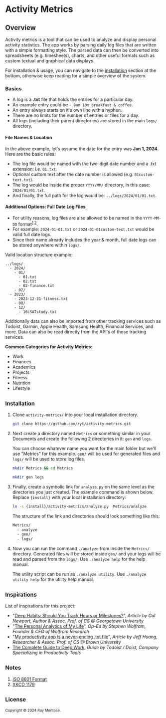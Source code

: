 # Activity Metrics

Overview
--------
Activity metrics is a tool that can be used to analyze and display personal activity statistics. The app works by parsing daily log files that are written with a simple formatting style. The parsed data can then be converted into spreadsheets (e.g. timesheets), charts, and other useful formats such as custom textual and graphical data displays.

For installation & usage, you can navigate to the [installation](#Installation) section at the bottom, otherwise keep reading for a simple overview of the system.

### Basics

- A log is a  **.txt** file that holds the entries for a particular day.
- An example entry could be `- 8am 10m breakfast & coffee`.
- An entry always starts on it's own line with a hyphen.
- There are no limits for the number of entries or files for a day.
- All logs (including their parent directories) are stored in the main `logs/` directory.

#### File Names & Location
In the above example, let's assume the date for the entry was **Jan 1, 2024**. Here are the basic rules:

- The log file would be named with the two-digit date number and a .txt extension: i.e. `01.txt`.
- Optional custom text after the date number is allowed (e.g. `01custom-text.txt`).
- The log would be inside the proper `YYYY/MM/` directory, in this case: `2024/01/01.txt`.
- And finally, the full path for the log would be: `../logs/2024/01/01.txt`.

#### Additional Options: Full Date Log Files
- For utility reasons, log files are also allowed to be named in the `YYYY-MM-DD` format<sup>[1](#n1) [2](#n2)</sup>.
- For example: `2024-01-01.txt` or `2024-01-01custom-text.txt` would be valid full date logs.
- Since their name already includes the year & month, full date logs can be stored anywhere within `logs/`.

Valid location structure example:

```
../logs/
  - 2024/
    - 01/
      - 01.txt
      - 02.txt
      - 02-finance.txt
    - 02/
  - 2023/
    - 2023-12-31-fitness.txt
    - 08/
    - 12/
      - 16LSATstudy.txt 
```

Additionally data can also be imported from other tracking services such as Todoist, Garmin, Apple Health, Samsung Health, Financial Services, and more. Data can also be read directly from the API's of those tracking services.

**Common Categories for Activity Metrics:**

* Work
* Finances
* Academics
* Projects
* Fitness
* Nutrition
* Lifestyle

<h2 id="Installation"><small>Installation</small></h2>

1. Clone `activity-metrics/` into your local installation directory.

    ```bash
    git clone https://github.com/ryt/activity-metrics.git
    ```

2. Next create a directory named `Metrics` or something similar in your Documents and create the following 2 directories in it: `gen` and `logs`.

    You can choose whatever name you want for the main folder but we'll use "Metrics" for this example. `gen/` will be used for generated files and `logs/` will be used to store log files.

    ```bash
    mkdir Metrics && cd Metrics
    ```

    ```bash
    mkdir gen logs
    ```

3. Finally, create a symbolic link for `analyze.py` on the same level as the directories you just created. The example command is shown below. Replace `{install}` with your local installation directory:
    
    ```bash
    ln -s {install}/activity-metrics/analyze.py  Metrics/analyze
    ```

    The structure of the link and directories should look something like this:
    
    ```bash
    Metrics/
      - analyze
      - gen/
      - logs/
    ```
4. Now you can run the command `./analyze` from inside the `Metrics/` directory. Generated files will be stored inside `gen/` and your logs will be read and parsed from the `logs/`. Use `./analyze help` for the help manual.

    The utility script can be run as `./analyze utility`. Use `./analyze utility help` for the utility help manual.


<h2><small>Inspirations</small></h2>

List of inspirations for this project:

* "[Deep Habits: Should You Track Hours or Milestones?](https://calnewport.com/deep-habits-should-you-track-hours-or-milestones/)", *Article by Cal Newport, Author & Assoc. Prof. of CS @ Georgetown University*
* "[The Personal Analytics of My Life](https://web.archive.org/web/20140608105232/http://www.wired.com/2012/03/opinion-wolfram-life-analytics/all/)", *Op-Ed by Stephen Wolfram, Founder & CEO of Wolfram Research*
* "[My productivity app is a never-ending .txt file](https://jeffhuang.com/productivity_text_file/)", *Article by Jeff Huang, Researcher & Assoc. Prof. of CS @ Brown University*
* [The Complete Guide to Deep Work](https://todoist.com/inspiration/deep-work), *Guide by Todoist / Doist, Company Specializing in Productivity Tools*


<h2><small>Notes</small></h2>

1. <i id="n1"></i> [ISO 8601 Format](https://en.wikipedia.org/wiki/ISO_8601)
2. <i id="n2"></i> [XKCD 1179](https://xkcd.com/1179/)


<h2><small>License</small></h2>
<small>Copyright &copy; 2024 Ray Mentose.</small>
